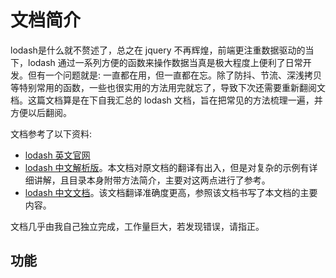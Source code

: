 # 文档简介

lodash是什么就不赘述了，总之在 jquery 不再辉煌，前端更注重数据驱动的当下，lodash 通过一系列方便的函数来操作数据当真是极大程度上便利了日常开发。但有一个问题就是: 一直都在用，但一直都在忘。除了防抖、节流、深浅拷贝等特别常用的函数，一些也很实用的方法用完就忘了，导致下次还需要重新翻阅文档。这篇文档算是在下自我汇总的 lodash 文档，旨在把常见的方法梳理一遍，并方便以后翻阅。

文档参考了以下资料:

+ [lodash 英文官网](https://lodash.com/)
+ [lodash 中文解析版](https://lodash.shujuwajue.com/)。本文档对原文档的翻译有出入，但是对复杂的示例有详细讲解，且目录本身附带方法简介，主要对这两点进行了参考。
+ [lodash 中文文档](https://www.lodashjs.com/)。该文档翻译准确度更高，参照该文档书写了本文档的主要内容。

文档几乎由我自己独立完成，工作量巨大，若发现错误，请指正。

## 功能

<Checkbox checked label="Array -- 数组操作" />
<Checkbox checked label="Collection -- 集合操作" />
<Checkbox checked label="Date -- 日期操作" />
<Checkbox checked label="Function -- 操作函数" />
<Checkbox label="Lang -- 类型转换与类型判断操作" />
<Checkbox label="Math -- 数学操作" />
<Checkbox label="Number -- 数值操作" />
<Checkbox label="Object -- 对象操作" />
<Checkbox label="Seq" />
<Checkbox label="String -- 字符串操作" />
<Checkbox label="Util -- 工具方法" />
<Checkbox label="Properties -- 略，不常用" />
<Checkbox label="Methods -- 略，不常用" />

